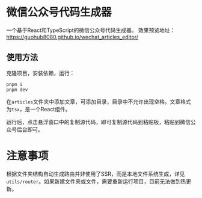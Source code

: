 # 微信公众号代码生成器

一个基于React和TypeScript的微信公众号代码生成器。
效果预览地址：https://guohub8080.github.io/wechat_articles_editor/

## 使用方法

克隆项目，安装依赖，运行：

```text
pnpm i
pnpm dev
```

在`articles`文件夹中添加文章，可添加目录，目录中不允许出现空格。文章格式为`tsx`，是一个React组件。

运行后，点击悬浮窗口中的复制源代码，即可复制源代码到粘贴板，粘贴到微信公众号后台即可。

# 注意事项

根据文件夹结构自动生成路由并非使用了SSR，而是本地文件系统生成，详见`utils/router`。如果新建文件夹或文件，需要重新运行项目，目前无法做到热更新。